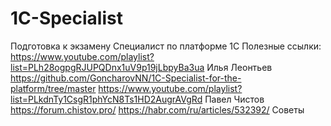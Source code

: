 # 1C-Specialist
Подготовка к экзамену Специалист по платформе 1С
Полезные ссылки:
https://www.youtube.com/playlist?list=PLh28ogpgRJUPQDnx1uV9p19jLbpyBa3ua Илья Леонтьев
https://github.com/GoncharovNN/1C-Specialist-for-the-platform/tree/master
https://www.youtube.com/playlist?list=PLkdnTy1CsgR1phYcN8Ts1HD2AugrAVgRd Павел Чистов
https://forum.chistov.pro/
https://habr.com/ru/articles/532392/ Советы
